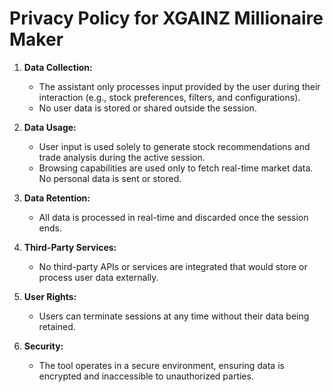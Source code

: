 # Privacy Policy for XGAINZ Millionaire Maker

1. **Data Collection:**
   - The assistant only processes input provided by the user during their interaction (e.g., stock preferences, filters, and configurations).
   - No user data is stored or shared outside the session.

2. **Data Usage:**
   - User input is used solely to generate stock recommendations and trade analysis during the active session.
   - Browsing capabilities are used only to fetch real-time market data. No personal data is sent or stored.

3. **Data Retention:**
   - All data is processed in real-time and discarded once the session ends.

4. **Third-Party Services:**
   - No third-party APIs or services are integrated that would store or process user data externally.

5. **User Rights:**
   - Users can terminate sessions at any time without their data being retained.

6. **Security:**
   - The tool operates in a secure environment, ensuring data is encrypted and inaccessible to unauthorized parties.
